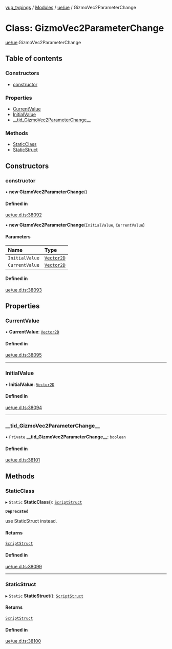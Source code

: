 [yug_typings](../README.md) / [Modules](../modules.md) / [ue/ue](../modules/ue_ue.md) / GizmoVec2ParameterChange

# Class: GizmoVec2ParameterChange

[ue/ue](../modules/ue_ue.md).GizmoVec2ParameterChange

## Table of contents

### Constructors

- [constructor](ue_ue.GizmoVec2ParameterChange.md#constructor)

### Properties

- [CurrentValue](ue_ue.GizmoVec2ParameterChange.md#currentvalue)
- [InitialValue](ue_ue.GizmoVec2ParameterChange.md#initialvalue)
- [\_\_tid\_GizmoVec2ParameterChange\_\_](ue_ue.GizmoVec2ParameterChange.md#__tid_gizmovec2parameterchange__)

### Methods

- [StaticClass](ue_ue.GizmoVec2ParameterChange.md#staticclass)
- [StaticStruct](ue_ue.GizmoVec2ParameterChange.md#staticstruct)

## Constructors

### constructor

• **new GizmoVec2ParameterChange**()

#### Defined in

[ue/ue.d.ts:38092](https://github.com/YugMetaverse/yug_typings/blob/25cad34/ue/ue.d.ts#L38092)

• **new GizmoVec2ParameterChange**(`InitialValue`, `CurrentValue`)

#### Parameters

| Name | Type |
| :------ | :------ |
| `InitialValue` | [`Vector2D`](ue_ue_s.Vector2D.md) |
| `CurrentValue` | [`Vector2D`](ue_ue_s.Vector2D.md) |

#### Defined in

[ue/ue.d.ts:38093](https://github.com/YugMetaverse/yug_typings/blob/25cad34/ue/ue.d.ts#L38093)

## Properties

### CurrentValue

• **CurrentValue**: [`Vector2D`](ue_ue_s.Vector2D.md)

#### Defined in

[ue/ue.d.ts:38095](https://github.com/YugMetaverse/yug_typings/blob/25cad34/ue/ue.d.ts#L38095)

___

### InitialValue

• **InitialValue**: [`Vector2D`](ue_ue_s.Vector2D.md)

#### Defined in

[ue/ue.d.ts:38094](https://github.com/YugMetaverse/yug_typings/blob/25cad34/ue/ue.d.ts#L38094)

___

### \_\_tid\_GizmoVec2ParameterChange\_\_

• `Private` **\_\_tid\_GizmoVec2ParameterChange\_\_**: `boolean`

#### Defined in

[ue/ue.d.ts:38101](https://github.com/YugMetaverse/yug_typings/blob/25cad34/ue/ue.d.ts#L38101)

## Methods

### StaticClass

▸ `Static` **StaticClass**(): [`ScriptStruct`](ue_ue.ScriptStruct.md)

**`Deprecated`**

use StaticStruct instead.

#### Returns

[`ScriptStruct`](ue_ue.ScriptStruct.md)

#### Defined in

[ue/ue.d.ts:38099](https://github.com/YugMetaverse/yug_typings/blob/25cad34/ue/ue.d.ts#L38099)

___

### StaticStruct

▸ `Static` **StaticStruct**(): [`ScriptStruct`](ue_ue.ScriptStruct.md)

#### Returns

[`ScriptStruct`](ue_ue.ScriptStruct.md)

#### Defined in

[ue/ue.d.ts:38100](https://github.com/YugMetaverse/yug_typings/blob/25cad34/ue/ue.d.ts#L38100)
